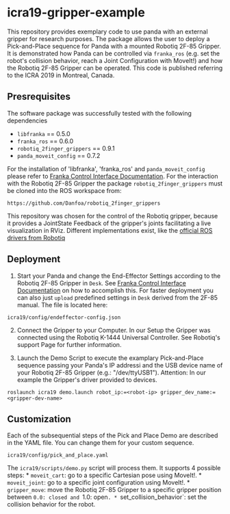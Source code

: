 # icra19-gripper-example
This repository provides exemplary code to use panda with an external gripper for research purposes. The package allows the user to deploy a Pick-and-Place sequence for Panda with a mounted Robotiq 2F-85 Gripper.
It is demonstrated how Panda can be controlled via `franka_ros`
(e.g. set the robot's collision behavior, reach a Joint Configuration with MoveIt!) and how the Robotiq 2F-85 Gripper can be operated. This code is published referring to the ICRA 2019 in Montreal, Canada. 

## Presrequisites
The software package was successfully tested with the following dependencies
  
- `libfranka` == 0.5.0
- `franka_ros` == 0.6.0
- `robotiq_2finger_grippers` == 0.9.1
- `panda_moveit_config` == 0.7.2

For the installation of 'libfranka', 'franka_ros' and `panda_moveit_config` please refer to [Franka Control Interface Documentation](https://frankaemika.github.io/docs/overview.html). For the interaction with the Robotiq 2F-85 Gripper the package `robotiq_2finger_grippers` must be cloned into the ROS workspace from:

```
https://github.com/Danfoa/robotiq_2finger_grippers
```

This repository was chosen for the control of the Robotiq gripper, because it provides a JointState Feedback of the gripper's joints facilitating a live visualization in RViz. Different implementations exist, like the [official ROS drivers from Robotiq](https://github.com/ros-industrial/robotiq)


## Deployment
 1. Start your Panda and change the End-Effector Settings according to the Robotiq 2F-85 Gripper in `Desk`. See [Franka Control Interface Documentation](https://frankaemika.github.io/docs/overview.html) on how to accomplish this. For faster deployment you can also just `upload` predefined settings in `Desk` derived from the 2F-85 manual. The file is located here:

```
icra19/config/endeffector-config.json
```

 2. Connect the Gripper to your Computer. In our Setup the Gripper was connected using the Robotiq K-1444 Universal Controller. See Robotiq's support Page for further information.

 3. Launch the Demo Script to execute the examplary Pick-and-Place sequence passing your Panda's IP addressi and the USB device name of your Robotiq 2F-85 Gripper (e.g.: "/dev/ttyUSB1"). Attention: In our example the Gripper's driver provided to devices.

```
roslaunch icra19 demo.launch robot_ip:=<robot-ip> gripper_dev_name:=<gripper-dev-name>
```

## Customization
Each of the subsequential steps of the Pick and Place Demo are described in the YAML file. You can change them for your custom sequence.

```
icra19/config/pick_and_place.yaml
```

The `icra19/scripts/demo.py` script will process them. It supports 4 possible steps:
    * `moveit_cart`: go to a specific Cartesian pose using MoveIt!.
    * `moveit_joint`: go to a specific joint configuration using MoveIt!.
    * `gripper_move`: move the Robotiq 2F-85 Gripper to a specific gripper position between `0.0: closed and `1.0: open`.
    * `set_collision_behavior`: set the collision behavior for the robot.

